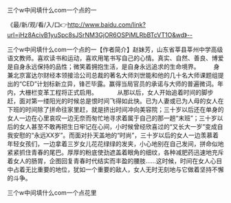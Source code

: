 三个w中间填什么com一个点的一

《最/新/观/看/入/口👉http://www.baidu.com/link?url=jHz8AcivB1yuSpc8sJSrNM3GjOR6OSPiMLRbBTcVT1O&wd》--

三个w中间填什么com一个点的一【作者简介】赵妹芳，山东省莘县莘州中学高级语文教师。喜欢读书和运动，喜欢用笔书写自己的心情。真实、自然、善良、博爱是自身永远保持的品性；微笑着拥抱生活，是自身永远追求的生命境界。
　　身兼北京富达尔财经本领接洽公司总裁的著名大师刘世能和他的几十名大师课题组提出的“CED”计划标新立异，锋芒毕露。赢得当局官员的承诺与大师的普遍微词。年内，大栅栏变革工程将正式启用。
　　　从那以后，女人开始追着时间的脚步赶，面对第一缕阳光的时候总是恨时间飞得如此快。已为人妻或已为人母的女人在下班的时间除了拼命往家里赶，就是挤出时间冲向美容院；三十岁以后还在单身的女人一边在心里哀叹一边无奈而匆忙地寻求着属于自己的那一趟“末班”；三十岁以后的女人甚至不敢再把生日牢记在心间，小时候曾经欣喜过的“又长大一岁”变成自我安慰的“永远XX岁”。而面对扑天盖地的“时尚”，三十岁以后的女人一边羡慕着年轻女孩们，一边拿着三岁女儿花花绿绿的发夹，小心地别在自己发间，拼命似地紧紧抓住青春的尾巴。厚厚的粉底使劲遮盖着眼角的细纹，各种减肥药迅速地充斥着女人的肠胃，企图回复青春时代结实而丰盈的腰肢……这时候，时间在女人心目中占着无比重要的地位，犹如一个重要的敌人，女人无时无刻地与它做着坚持不懈的斗争。





三个w中间填什么com一个点花里
